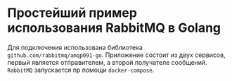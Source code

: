 # Простейший пример использования RabbitMQ в Golang
Для подключения использована библиотека ```github.com/rabbitmq/amqp091-go```. Приложение состоит из двух сервисов, первый является отправителем, а второй получателе сообщений. ```RabbitMQ``` запускается пр помощи ```docker-compose```.
